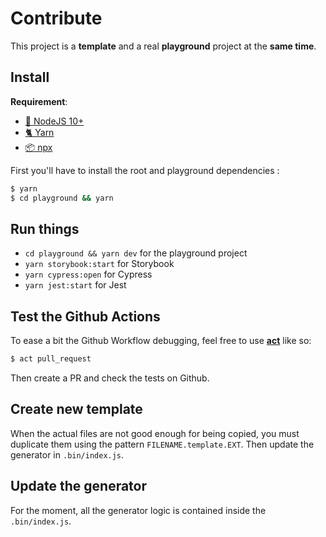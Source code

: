 # Contribute

This project is a **template** and a real **playground** project at the **same time**.

## Install

**Requirement**:

- [📗 NodeJS 10+](https://nodejs.org/en/)
- [🐈 Yarn](https://yarnpkg.com/lang/en/)
- [📦 npx](https://github.com/npm/npx)

First you'll have to install the root and playground dependencies :

```bash
$ yarn
$ cd playground && yarn
```

## Run things

- `cd playground && yarn dev` for the playground project
- `yarn storybook:start` for Storybook
- `yarn cypress:open` for Cypress
- `yarn jest:start` for Jest

## Test the Github Actions

To ease a bit the Github Workflow debugging, feel free to use **[act](https://github.com/nektos/act)** like so:

```bash
$ act pull_request
```

Then create a PR and check the tests on Github.

## Create new template

When the actual files are not good enough for being copied, you must duplicate them using the pattern `FILENAME.template.EXT`. Then update the generator in `.bin/index.js`.

## Update the generator

For the moment, all the generator logic is contained inside the `.bin/index.js`.
